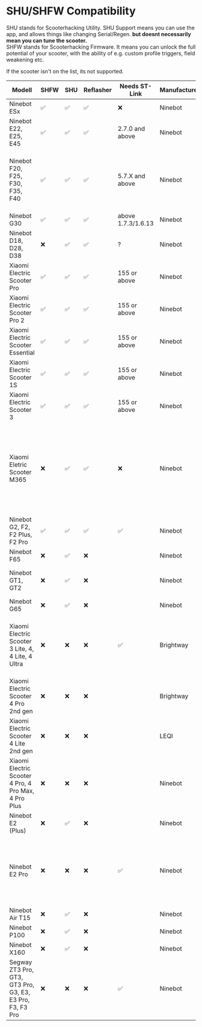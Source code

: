 # SHU/SHFW Compatibility

SHU stands for Scooterhacking Utility. SHU Support means you can use the app, and allows things like changing Serial/Regen. **but doesnt necessarily mean you can tune the scooter.**  
SHFW stands for Scooterhacking Firmware. It means you can unlock the full potential of your scooter, with the ability of e.g. custom profile triggers, field weakening etc.  
  
If the scooter isn't on the list, its not supported. 


| Modell                                                            | SHFW | SHU | Reflasher | Needs ST-Link          | Manufacturer | Notes                                  |
|-------------------------------------------------------------------|-----|-------|------------|------------------------|--------------|----------------------------------------|
| Ninebot ESx                                                       |  ✅  |   ✅  |     ✅     |            ❌          | Ninebot      |                                        |
| Ninebot E22, E25, E45                                             |  ✅  |   ✅  |     ✅     |     2.7.0 and above    | Ninebot      |                                        |
| Ninebot F20, F25,  F30, F35, F40                                  |  ✅  |   ✅  |     ✅     |     5.7.X and above    | Ninebot      | Old SHFW available. Use regular app to install, then use old 2.5 APK to configure. |
| Ninebot G30                                                       |  ✅  |   ✅  |     ✅     |    above 1.7.3/1.6.13  | Ninebot      |                                        |
| Ninebot D18, D28, D38                                             |  ❌  |   ✅  |     ✅     |            ?           | Ninebot      | Currently no SHFW support  |
| Xiaomi Electric Scooter Pro                                       |  ✅  |   ✅  |     ✅     |     155 or above       | Ninebot      |                                        |
| Xiaomi Electric Scooter Pro 2                                     |  ✅  |   ✅  |     ✅     |     155 or above       | Ninebot      |                                        |
| Xiaomi Electric Scooter Essential                                 |  ✅  |   ✅  |     ✅     |     155 or above       | Ninebot      |                                        |
| Xiaomi Electric Scooter 1S                                        |  ✅  |   ✅  |     ✅     |     155 or above       | Ninebot      |                                        |
| Xiaomi Electric Scooter 3                                         |  ✅  |   ✅  |     ✅     |     155 or above       | Ninebot      |                                        |
| Xiaomi Eletric Scooter M365                                       |  ❌  |   ✅  |     ✅     |            ❌          | Ninebot      | Flash M365-ProBLE.zip to use SHFW. Alternatively replace the dashboard with a non 4-dot one (pro/pro2 dashboard). |
| Ninebot G2, F2, F2 Plus, F2 Pro                                   |  ✅  |   ✅  |     ✅     |            ✅          | Ninebot      |                                        |
| Ninebot F65                                                       |  ❌  |   ✅  |     ❌     |                        | Ninebot      |                                        |
| Ninebot GT1, GT2                                                  |  ❌  |   ✅  |     ❌     |                        | Ninebot      | Change SN for higher speed. Guide [here](https://rollerplausch.com/threads/ninebot-gt1d-serial-unlock-60km-h-tuning-via-st-link.10790/). |
| Ninebot G65                                                       |  ❌  |   ✅  |     ❌     |                        | Ninebot      |                                        |
| Xiaomi Electric Scooter 3 Lite, 4, 4 Lite, 4 Ultra                |  ❌  |   ❌  |     ❌     |           ✅            | Brightway    | No SHFW Support planned. Check [this](https://github.com/dnandha/stlink-lks32/) for basic CFW, [this](https://github.com/scooterteam/bw-patcher) for more patches. |
| Xiaomi Electric Scooter 4 Pro 2nd gen                             |  ❌  |   ❌  |     ❌     |                        | Brightway    | [4 Pro 2nd gen Tuning](/4pro2nd) |
| Xiaomi Electric Scooter 4 Lite 2nd gen                            |  ❌  |   ❌  |     ❌     |                        | LEQI         | No SHFW Support planned.                |
| Xiaomi Electric Scooter 4 Pro, 4 Pro Max, 4 Pro Plus              |  ❌  |   ❌  |     ❌     |                        | Ninebot      | Check [NGFW](https://nextgenfw.pythonanywhere.com/) for CFW Patcher. Base DRV [here](https://mi-fw-info.streamlit.app/). |
| Ninebot E2 (Plus)                                                 |  ❌  |   ✅  |     ❌     |                        | Ninebot      |                                        |
| Ninebot E2 Pro                                                    |  ❌  |   ❌  |     ❌     |           ✅           | Ninebot      | Basic CFW in the works. Contact me if you have the Scooter and an ST-Link contact me.   |
| Ninebot Air T15                                                   |  ❌  |   ✅  |     ❌     |                        | Ninebot      |                                        |
| Ninebot P100                                                      |  ❌  |   ✅  |     ❌     |                        | Ninebot      |                                        |
| Ninebot X160                                                      |  ❌  |   ✅  |     ❌     |                        | Ninebot      |                                        |
| Segway ZT3 Pro, GT3, GT3 Pro, G3, E3, E3 Pro, F3, F3 Pro          |  ❌  |   ❌  |     ❌     |           ✅           | Ninebot      | For the ZT3 Pro there is [basic CFW](https://github.com/scooterteam/ZT3Tools/). |


